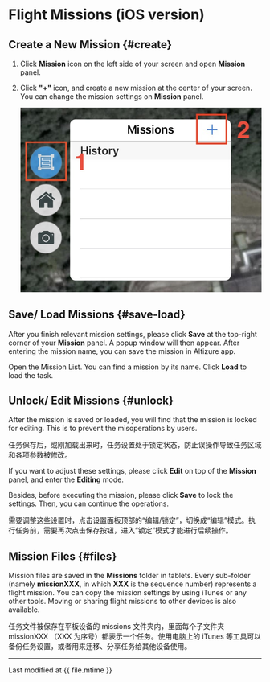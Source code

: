 # Flight Missions (iOS version)

## Create a New Mission {#create}

1. Click **Mission** icon on the left side of your screen and open **Mission** panel.
2. Click **"+"** icon, and create a new mission at the center of your screen. You can change the mission settings on **Mission** panel.

    ![Create Mission](../../assets/mission-create-ios.jpg)

## Save/ Load Missions {#save-load}

After you finish relevant mission settings, please click **Save** at the top-right corner of your **Mission** panel. A popup window will then appear. After entering the mission name, you can save the mission in Altizure app.

Open the Mission List. You can find a mission by its name. Click **Load** to load the task.

## Unlock/ Edit Missions {#unlock}

After the mission is saved or loaded, you will find that the mission is locked for editing. This is to prevent the misoperations by users.

任务保存后，或刚加载出来时，任务设置处于锁定状态，防止误操作导致任务区域和各项参数被修改。

If you want to adjust these settings, please click **Edit** on top of the **Mission** panel, and enter the **Editing** mode. 

Besides, before executing the mission, please click **Save** to lock the settings. Then, you can continue the operations.

需要调整这些设置时，点击设置面板顶部的“编辑/锁定”，切换成“编辑”模式。执行任务前，需要再次点击保存按钮，进入“锁定”模式才能进行后续操作。

## Mission Files {#files}

Mission files are saved in the **Missions** folder in tablets. Every sub-folder (namely **missionXXX**, in which **XXX** is the sequence number) represents a flight mission. You can copy the mission settings by using iTunes or any other tools. Moving or sharing flight missions to other devices is also available.

任务文件被保存在平板设备的 missions 文件夹内，里面每个子文件夹 missionXXX （XXX 为序号）都表示一个任务。使用电脑上的 iTunes 等工具可以备份任务设置，或者用来迁移、分享任务给其他设备使用。

---

Last modified at {{ file.mtime }}
